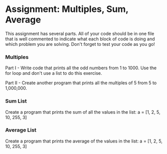 # Assignment: Multiples, Sum, Average

This assignment has several parts. All of your code should be in one file that is well commented to indicate what each block of code is doing and which problem you are solving. Don't forget to test your code as you go!

### Multiples

Part I - Write code that prints all the odd numbers from 1 to 1000. Use the for loop and don't use a list to do this exercise.

Part II - Create another program that prints all the multiples of 5 from 5 to 1,000,000.

### Sum List

Create a program that prints the sum of all the values in the list: a = [1, 2, 5, 10, 255, 3]

### Average List

Create a program that prints the average of the values in the list: a = [1, 2, 5, 10, 255, 3]